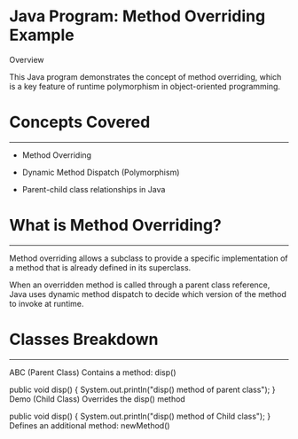 # Java Program: Method Overriding Example

Overview

This Java program demonstrates the concept of method overriding, which is a key feature of runtime polymorphism in object-oriented programming.



# Concepts Covered
------------------
* Method Overriding

* Dynamic Method Dispatch (Polymorphism)

* Parent-child class relationships in Java



# What is Method Overriding?
----------------------------
Method overriding allows a subclass to provide a specific implementation of a method that is already defined in its superclass.

When an overridden method is called through a parent class reference, Java uses dynamic method dispatch to decide which version of the method to invoke at runtime.



# Classes Breakdown
-------------------
ABC (Parent Class)
Contains a method: disp()

public void disp() {
    System.out.println("disp() method of parent class");
}
Demo (Child Class)
Overrides the disp() method

public void disp() {
    System.out.println("disp() method of Child class");
}
Defines an additional method: newMethod()

